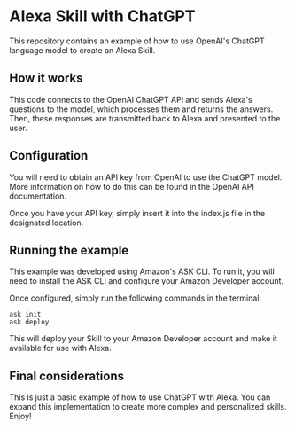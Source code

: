 # Alexa Skill with ChatGPT

This repository contains an example of how to use OpenAI's ChatGPT language model to create an Alexa Skill.

## How it works

This code connects to the OpenAI ChatGPT API and sends Alexa's questions to the model, which processes them and returns the answers. Then, these responses are transmitted back to Alexa and presented to the user.

## Configuration

You will need to obtain an API key from OpenAI to use the ChatGPT model. More information on how to do this can be found in the OpenAI API documentation.

Once you have your API key, simply insert it into the index.js file in the designated location.

## Running the example

This example was developed using Amazon's ASK CLI. To run it, you will need to install the ASK CLI and configure your Amazon Developer account.

Once configured, simply run the following commands in the terminal:

```
ask init
ask deploy
```

This will deploy your Skill to your Amazon Developer account and make it available for use with Alexa.

## Final considerations

This is just a basic example of how to use ChatGPT with Alexa. You can expand this implementation to create more complex and personalized skills. Enjoy!
